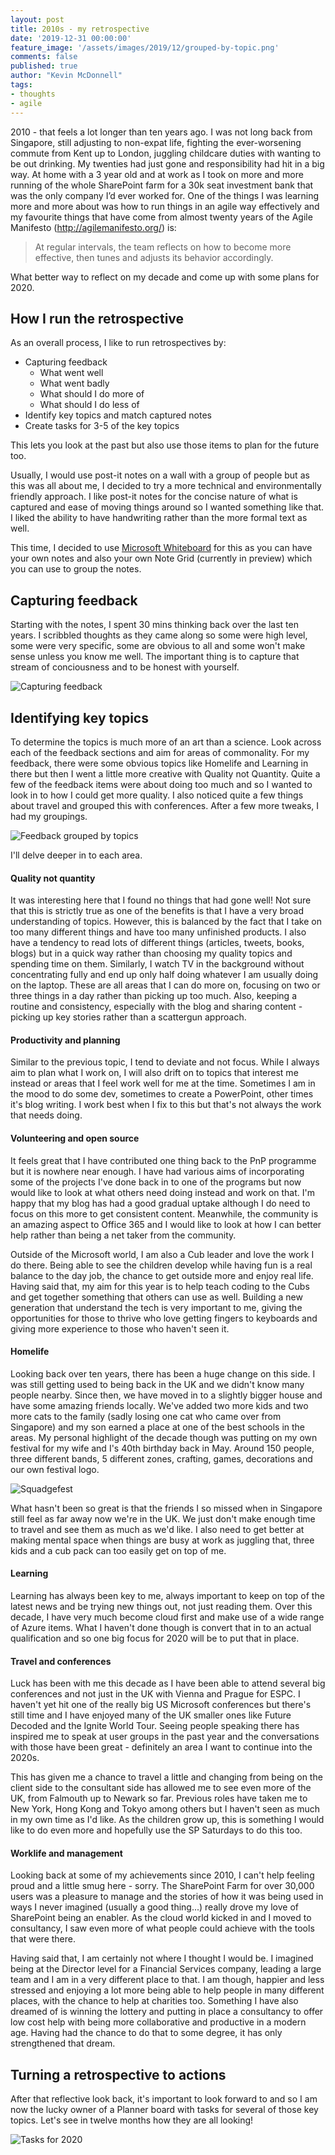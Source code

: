 ```yaml
---
layout: post
title: 2010s - my retrospective
date: '2019-12-31 00:00:00'
feature_image: '/assets/images/2019/12/grouped-by-topic.png'
comments: false
published: true
author: "Kevin McDonnell"
tags:
- thoughts
- agile
---
```


2010 - that feels a lot longer than ten years ago. I was not long back from Singapore, still adjusting to non-expat life, fighting the ever-worsening commute from Kent up to London, juggling childcare duties with wanting to be out drinking. My twenties had just gone and responsibility had hit in a big way. At home with a 3 year old and at work as I took on more and more running of the whole SharePoint farm for a 30k seat investment bank that was the only company I’d ever worked for. One of the things I was learning more and more about was how to run things in an agile way effectively and my favourite things that have come from almost twenty years of the Agile Manifesto (http://agilemanifesto.org/) is: 

> At regular intervals, the team reflects on how to become more effective, then tunes and adjusts its behavior accordingly. 

What better way to reflect on my decade and come up with some plans for 2020.

## How I run the retrospective

As an overall process, I like to run retrospectives by:

- Capturing feedback
    - What went well
    - What went badly
    - What should I do more of
    - What should I do less of
- Identify key topics and match captured notes
- Create tasks for 3-5 of the key topics

This lets you look at the past but also use those items to plan for the future too.

Usually, I would use post-it notes on a wall with a group of people but as this was all about me, I decided to try a more technical and environmentally friendly approach. I like post-it notes for the concise nature of what is captured and ease of moving things around so I wanted something like that. I liked the ability to have handwriting rather than the more formal text as well.

This time, I decided to use [Microsoft Whiteboard](https://products.office.com/en-gb/microsoft-whiteboard/digital-whiteboard-app) for this as you can have your own notes and also your own Note Grid (currently in preview) which you can use to group the notes.

## Capturing feedback

Starting with the notes, I spent 30 mins thinking back over the last ten years. I scribbled thoughts as they came along so some were high level, some were very specific, some are obvious to all and some won't make sense unless you know me well. The important thing is to capture that stream of conciousness and to be honest with yourself.

![Capturing feedback](/assets/images/2019/12/post-its.png)

## Identifying key topics

To determine the topics is much more of an art than a science. Look across each of the feedback sections and aim for areas of commonality. For my feedback, there were some obvious topics like Homelife and Learning in there but then I went a little more creative with Quality not Quantity. Quite a few of the feedback items were about doing too much and so I wanted to look in to how I could get more quality. I also noticed quite a few things about travel and grouped this with conferences. After a few more tweaks, I had my groupings.

![Feedback grouped by topics](/assets/images/2019/12/grouped-by-topic.png)

I'll delve deeper in to each area.

#### Quality not quantity

It was interesting here that I found no things that had gone well! Not sure that this is strictly true as one of the benefits is that I have a very broad understanding of topics. However, this is balanced by the fact that I take on too many different things and have too many unfinished products. I also have a tendency to read lots of different things (articles, tweets, books, blogs) but in a quick way rather than choosing my quality topics and spending time on them. Similarly, I watch TV in the background without concentrating fully and end up only half doing whatever I am usually doing on the laptop. These are all areas that I can do more on, focusing on two or three things in a day rather than picking up too much. Also, keeping a routine and consistency, especially with the blog and sharing content - picking up key stories rather than a scattergun approach.

#### Productivity and planning

Similar to the previous topic, I tend to deviate and not focus. While I always aim to plan what I work on, I will also drift on to topics that interest me instead or areas that I feel work well for me at the time. Sometimes I am in the mood to do some dev, sometimes to create a PowerPoint, other times it's blog writing. I work best when I fix to this but that's not always the work that needs doing.

#### Volunteering and open source

It feels great that I have contributed one thing back to the PnP programme but it is nowhere near enough. I have had various aims of incorporating some of the projects I've done back in to one of the programs but now would like to look at what others need doing instead and work on that. I'm happy that my blog has had a good gradual uptake although I do need to focus on this more to get consistent content. Meanwhile, the community is an amazing aspect to Office 365 and I would like to look at how I can better help rather than being a net taker from the community.

Outside of the Microsoft world, I am also a Cub leader and love the work I do there. Being able to see the children develop while having fun is a real balance to the day job, the chance to get outside more and enjoy real life. Having said that, my aim for this year is to help teach coding to the Cubs and get together something that others can use as well. Building a new generation that understand the tech is very important to me, giving the opportunities for those to thrive who love getting fingers to keyboards and giving more experience to those who haven't seen it.

#### Homelife

Looking back over ten years, there has been a huge change on this side. I was still getting used to being back in the UK and we didn't know many people nearby. Since then, we have moved in to a slightly bigger house and have some amazing friends locally. We've added two more kids and two more cats to the family (sadly losing one cat who came over from Singapore) and my son earned a place at one of the best schools in the areas. My personal highlight of the decade though was putting on my own festival for my wife and I's 40th birthday back in May. Around 150 people, three different bands, 5 different zones, crafting, games, decorations and our own festival logo.

![Squadgefest](/assets/images/2019/12/Squadgefest.png)

What hasn't been so great is that the friends I so missed when in Singapore still feel as far away now we're in the UK. We just don't make enough time to travel and see them as much as we'd like. I also need to get better at making mental space when things are busy at work as juggling that, three kids and a cub pack can too easily get on top of me.

#### Learning

Learning has always been key to me, always important to keep on top of the latest news and be trying new things out, not just reading them. Over this decade, I have very much become cloud first and make use of a wide range of Azure items. What I haven't done though is convert that in to an actual qualification and so one big focus for 2020 will be to put that in place.


#### Travel and conferences

Luck has been with me this decade as I have been able to attend several big conferences and not just in the UK with Vienna and Prague for ESPC. I haven't yet hit one of the really big US Microsoft conferences but there's still time and I have enjoyed many of the UK smaller ones like Future Decoded and the Ignite World Tour. Seeing people speaking there has inspired me to speak at user groups in the past year and the conversations with those have been great - definitely an area I want to continue into the 2020s.

This has given me a chance to travel a little and changing from being on the client side to the consultant side has allowed me to see even more of the UK, from Falmouth up to Newark so far. Previous roles have taken me to New York, Hong Kong and Tokyo among others but I haven't seen as much in my own time as I'd like. As the children grow up, this is something I would like to do even more and hopefully use the SP Saturdays to do this too.

#### Worklife and management

Looking back at some of my achievements since 2010, I can't help feeling proud and a little smug here - sorry. The SharePoint Farm for over 30,000 users was a pleasure to manage and the stories of how it was being used in ways I never imagined (usually a good thing...) really drove my love of SharePoint being an enabler. As the cloud world kicked in and I moved to consultancy, I saw even more of what people could achieve with the tools that were there.

Having said that, I am certainly not where I thought I would be. I imagined being at the Director level for a Financial Services company, leading a large team and I am in a very different place to that. I am though, happier and less stressed and enjoying a lot more being able to help people in many different places, with the chance to help at charities too. Something I have also dreamed of is winning the lottery and putting in place a consultancy to offer low cost help with being more collaborative and productive in a modern age. Having had the chance to do that to some degree, it has only strengthened that dream.

## Turning a retrospective to actions

After that reflective look back, it's important to look forward to and so I am now the lucky owner of a Planner board with tasks for several of those key topics. Let's see in twelve months how they are all looking!

![Tasks for 2020](/assets/images/2019/12/Tasks.png)
